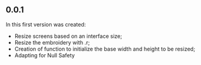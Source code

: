## 0.0.1

In this first version was created:
- Resize screens based on an interface size;
- Resize the embroidery with .r;
- Creation of function to initialize the base width and height to be resized;
- Adapting for Null Safety
